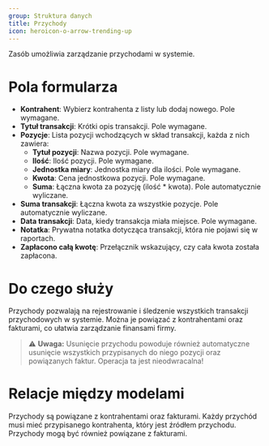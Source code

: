 ```yaml
---
group: Struktura danych
title: Przychody
icon: heroicon-o-arrow-trending-up
---
```


Zasób umożliwia zarządzanie przychodami w systemie.

# Pola formularza

- **Kontrahent**: Wybierz kontrahenta z listy lub dodaj nowego. Pole wymagane.
- **Tytuł transakcji**: Krótki opis transakcji. Pole wymagane.
- **Pozycje**: Lista pozycji wchodzących w skład transakcji, każda z nich zawiera:
  - **Tytuł pozycji**: Nazwa pozycji. Pole wymagane.
  - **Ilość**: Ilość pozycji. Pole wymagane.
  - **Jednostka miary**: Jednostka miary dla ilości. Pole wymagane.
  - **Kwota**: Cena jednostkowa pozycji. Pole wymagane.
  - **Suma**: Łączna kwota za pozycję (ilość * kwota). Pole automatycznie wyliczane.
- **Suma transakcji**: Łączna kwota za wszystkie pozycje. Pole automatycznie wyliczane.
- **Data transakcji**: Data, kiedy transakcja miała miejsce. Pole wymagane.
- **Notatka**: Prywatna notatka dotycząca transakcji, która nie pojawi się w raportach.
- **Zapłacono całą kwotę**: Przełącznik wskazujący, czy cała kwota została zapłacona.

# Do czego służy
Przychody pozwalają na rejestrowanie i śledzenie wszystkich transakcji przychodowych w systemie. Można je powiązać z kontrahentami oraz fakturami, co ułatwia zarządzanie finansami firmy.

> ⚠️ **Uwaga:** Usunięcie przychodu powoduje również automatyczne usunięcie wszystkich przypisanych do niego pozycji oraz powiązanych faktur. Operacja ta jest nieodwracalna!

# Relacje między modelami
Przychody są powiązane z kontrahentami oraz fakturami. Każdy przychód musi mieć przypisanego kontrahenta, który jest źródłem przychodu. Przychody mogą być również powiązane z fakturami.
